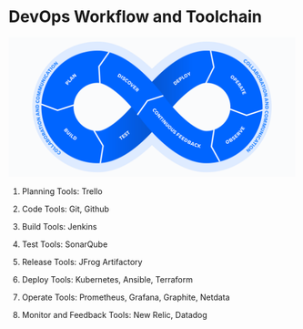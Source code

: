 # DevOps Workflow and Toolchain

![workflow.png](./img/workflow.png)

1. Planning
Tools: Trello

2. Code
Tools: Git, Github

3. Build
Tools: Jenkins

4. Test
Tools: SonarQube

5. Release
Tools: JFrog Artifactory

6. Deploy
Tools: Kubernetes, Ansible, Terraform

7. Operate
Tools: Prometheus, Grafana, Graphite, Netdata

8. Monitor and Feedback
Tools: New Relic, Datadog